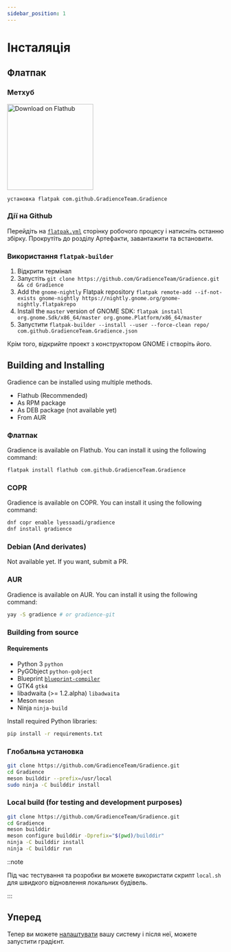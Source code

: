 ```yaml
---
sidebar_position: 1
---
```


# Інсталяція

## Флатпак

### Метхуб

<a href="https://flathub.org/apps/details/com.github.GradienceTeam.Gradience">
    <img width="200" alt="Download on Flathub" src="https://flathub.org/assets/badges/flathub-badge-i-en.svg"/>
</a>

```shell
установка flatpak com.github.GradienceTeam.Gradience
```

### Дії на Github

Перейдіть на [`flatpak.yml`](https://github.com/GradienceTeam/Gradience/actions/workflows/flatpak.yml) сторінку робочого процесу і натисніть останню збірку. Прокрутіть до розділу Артефакти, завантажити та встановити.

### Використання `flatpak-builder`

1. Відкрити термінал
2. Запустіть `git clone https://github.com/GradienceTeam/Gradience.git && cd Gradience`
3. Add the `gnome-nightly` Flatpak repository `flatpak remote-add --if-not-exists gnome-nightly https://nightly.gnome.org/gnome-nightly.flatpakrepo`
4. Install the `master` version of GNOME SDK: `flatpak install org.gnome.Sdk/x86_64/master org.gnome.Platform/x86_64/master`
5. Запустити `flatpak-builder --install --user --force-clean repo/ com.github.GradienceTeam.Gradience.json`

Крім того, відкрийте проект з конструктором GNOME і створіть його.

## Building and Installing

Gradience can be installed using multiple methods.

- Flathub (Recommended)
- As RPM package
- As DEB package (not available yet)
- From AUR

### Флатпак

Gradience is available on Flathub. You can install it using the following command:

```bash
flatpak install flathub com.github.GradienceTeam.Gradience
```

### COPR

Gradience is available on COPR. You can install it using the following command:

```bash
dnf copr enable lyessaadi/gradience
dnf install gradience
```

### Debian (And derivates)

Not available yet. If you want, submit a PR.

### AUR

Gradience is available on AUR. You can install it using the following command:

```bash
yay -S gradience # or gradience-git
```

### Building from source

#### Requirements

- Python 3 `python`
- PyGObject `python-gobject`
- Blueprint [`blueprint-compiler`](https://jwestman.pages.gitlab.gnome.org/blueprint-compiler/setup.html)
- GTK4 `gtk4`
- libadwaita (>= 1.2.alpha) `libadwaita`
- Meson `meson`
- Ninja `ninja-build`

Install required Python libraries:

```sh
pip install -r requirements.txt
```

### Глобальна установка

```sh
git clone https://github.com/GradienceTeam/Gradience.git
cd Gradience
meson builddir --prefix=/usr/local
sudo ninja -C builddir install
```

### Local build (for testing and development purposes)

```sh
git clone https://github.com/GradienceTeam/Gradience.git
cd Gradience
meson builddir
meson configure builddir -Dprefix="$(pwd)/builddir"
ninja -C builddir install
ninja -C builddir run
```

::note

Під час тестування та розробки ви можете використати скрипт `local.sh` для швидкого відновлення локальних будівель.

:::

## Уперед

Тепер ви можете [налаштувати](/docs/setup) вашу систему і після неї, можете запустити градієнт.
